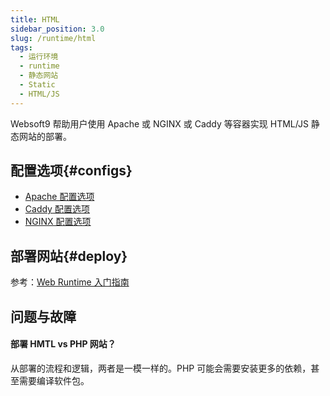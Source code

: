 ```yaml
---
title: HTML
sidebar_position: 3.0
slug: /runtime/html
tags:
  - 运行环境
  - runtime
  - 静态网站
  - Static
  - HTML/JS
---
```


Websoft9 帮助用户使用 Apache 或 NGINX 或 Caddy 等容器实现 HTML/JS 静态网站的部署。   

## 配置选项{#configs}

- [Apache 配置选项](../apache#configs)
- [Caddy  配置选项](../caddy#configs)
- [NGINX 配置选项](../nginx#configs)

## 部署网站{#deploy}

参考：[Web Runtime 入门指南](../runtime#quick)

## 问题与故障

#### 部署 HMTL vs PHP 网站？

从部署的流程和逻辑，两者是一模一样的。PHP 可能会需要安装更多的依赖，甚至需要编译软件包。  